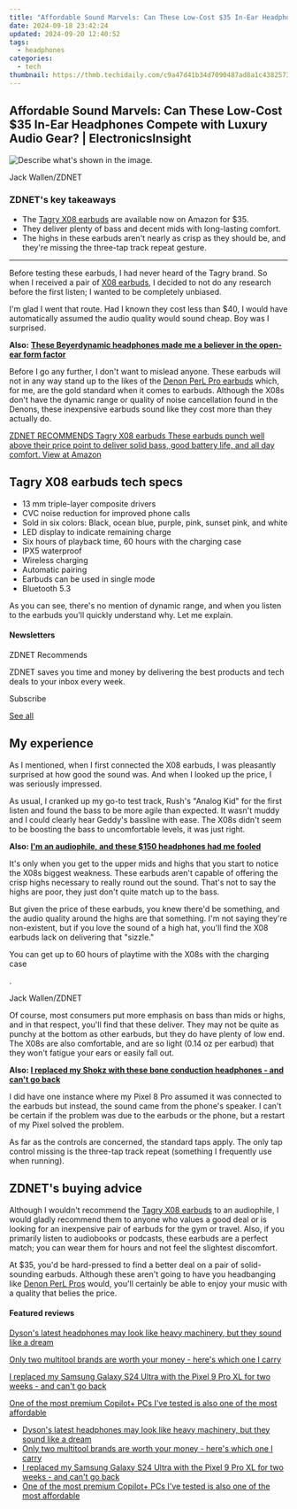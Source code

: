 ```yaml
---
title: "Affordable Sound Marvels: Can These Low-Cost $35 In-Ear Headphones Compete with Luxury Audio Gear? | ElectronicsInsight"
date: 2024-09-18 23:42:24
updated: 2024-09-20 12:40:52
tags:
  - headphones
categories:
  - tech
thumbnail: https://thmb.techidaily.com/c9a47d41b34d7090487ad8a1c43825738349119fb1ee83a9d9a5c2d8f590e22f.jpg
---
```


## Affordable Sound Marvels: Can These Low-Cost $35 In-Ear Headphones Compete with Luxury Audio Gear? | ElectronicsInsight

![Describe what's shown in the image.](https://www.zdnet.com/a/img/resize/5ea15817af4776af2e4d6d6c82c5965c88c65ead/2024/07/31/dc5dca84-096a-4d37-9f88-68943b3ad101/x08hero.jpg?auto=webp&precrop=1080,608,x0,y0&width=1280)

Jack Wallen/ZDNET

### ZDNET's key takeaways

* The [Tagry X08 earbuds](https://buy.geni.us/Proxy.ashx?TSID=368250&GR%5FURL=https%3A%2F%2Fwww.amazon.com%2FTAGRY-Bluetooth-Headphones-Earphones-Waterproof%2Fdp%2FB09LD2D1TV%3Ftag%3Dzd-buy-button-20%26ascsubtag%3D%5F%5FCOM%5FCLICK%5FID%5F%5F%7C61a275e5-d11c-4bb0-bd25-2cf36d28f548%7Cdtp&dtb=1) are available now on Amazon for $35.
* They deliver plenty of bass and decent mids with long-lasting comfort.
* The highs in these earbuds aren't nearly as crisp as they should be, and they're missing the three-tap track repeat gesture.

---

Before testing these earbuds, I had never heard of the Tagry brand. So when I received a pair of [X08 earbuds](https://buy.geni.us/Proxy.ashx?TSID=368250&GR%5FURL=https%3A%2F%2Fwww.amazon.com%2FTAGRY-Bluetooth-Headphones-Earphones-Waterproof%2Fdp%2FB09LD2D1TV%3Ftag%3Dzd-buy-button-20%26ascsubtag%3D%5F%5FCOM%5FCLICK%5FID%5F%5F%7C61a275e5-d11c-4bb0-bd25-2cf36d28f548%7Cdtp&dtb=1), I decided to not do any research before the first listen; I wanted to be completely unbiased. 

I'm glad I went that route. Had I known they cost less than $40, I would have automatically assumed the audio quality would sound cheap. Boy was I surprised.

**Also:** [**These Beyerdynamic headphones made me a believer in the open-ear form factor**](https://www.zdnet.com/article/these-beyerdynamic-headphones-made-me-a-believer-in-the-open-ear-form-factor/)

Before I go any further, I don't want to mislead anyone. These earbuds will not in any way stand up to the likes of the [Denon PerL Pro earbuds](https://www.zdnet.com/article/i-was-skeptical-of-these-350-wireless-earbuds-until-they-knocked-my-socks-off/) which, for me, are the gold standard when it comes to earbuds. Although the X08s don't have the dynamic range or quality of noise cancellation found in the Denons, these inexpensive earbuds sound like they cost more than they actually do. 

[ZDNET RECOMMENDS Tagry X08 earbuds These earbuds punch well above their price point to deliver solid bass, good battery life, and all day comfort. View at Amazon](https://buy.geni.us/Proxy.ashx?TSID=368250&GR%5FURL=https%3A%2F%2Fwww.amazon.com%2FTAGRY-Bluetooth-Headphones-Earphones-Waterproof%2Fdp%2FB09LD2D1TV%3Ftag%3Dzd-buy-button-20%26ascsubtag%3D%5F%5FCOM%5FCLICK%5FID%5F%5F%7C61a275e5-d11c-4bb0-bd25-2cf36d28f548%7Cdtp&dtb=1)

## Tagry X08 earbuds tech specs

* 13 mm triple-layer composite drivers
* CVC noise reduction for improved phone calls
* Sold in six colors: Black, ocean blue, purple, pink, sunset pink, and white
* LED display to indicate remaining charge
* Six hours of playback time, 60 hours with the charging case
* IPX5 waterproof
* Wireless charging
* Automatic pairing
* Earbuds can be used in single mode
* Bluetooth 5.3

As you can see, there's no mention of dynamic range, and when you listen to the earbuds you'll quickly understand why. Let me explain.

#### Newsletters

ZDNET Recommends

ZDNET saves you time and money by delivering the best products and tech deals to your inbox every week.

 Subscribe

[See all](https://www.zdnet.com/newsletters/)

## My experience

As I mentioned, when I first connected the X08 earbuds, I was pleasantly surprised at how good the sound was. And when I looked up the price, I was seriously impressed.

As usual, I cranked up my go-to test track, Rush's "Analog Kid" for the first listen and found the bass to be more agile than expected. It wasn't muddy and I could clearly hear Geddy's bassline with ease. The X08s didn't seem to be boosting the bass to uncomfortable levels, it was just right. 

**Also: [I'm an audiophile, and these $150 headphones had me fooled](https://www.zdnet.com/article/im-an-audiophile-and-these-150-headphones-had-me-fooled/)**

It's only when you get to the upper mids and highs that you start to notice the X08s biggest weakness. These earbuds aren't capable of offering the crisp highs necessary to really round out the sound. That's not to say the highs are poor, they just don't quite match up to the bass. 

But given the price of these earbuds, you knew there'd be something, and the audio quality around the highs are that something. I'm not saying they're non-existent, but if you love the sound of a high hat, you'll find the X08 earbuds lack on delivering that "sizzle."

You can get up to 60 hours of playtime with the X08s with the charging case

.

Jack Wallen/ZDNET

Of course, most consumers put more emphasis on bass than mids or highs, and in that respect, you'll find that these deliver. They may not be quite as punchy at the bottom as other earbuds, but they do have plenty of low end. The X08s are also comfortable, and are so light (0.14 oz per earbud) that they won't fatigue your ears or easily fall out.

**Also: [I replaced my Shokz with these bone conduction headphones - and can't go back](https://www.zdnet.com/article/i-replaced-my-shokz-with-these-bone-conduction-headphones-and-cant-go-back/)**

I did have one instance where my Pixel 8 Pro assumed it was connected to the earbuds but instead, the sound came from the phone's speaker. I can't be certain if the problem was due to the earbuds or the phone, but a restart of my Pixel solved the problem. 

As far as the controls are concerned, the standard taps apply. The only tap control missing is the three-tap track repeat (something I frequently use when running).

## ZDNET's buying advice

Although I wouldn't recommend the [Tagry X08 earbuds](https://buy.geni.us/Proxy.ashx?TSID=368250&GR%5FURL=https%3A%2F%2Fwww.amazon.com%2FTAGRY-Bluetooth-Headphones-Earphones-Waterproof%2Fdp%2FB09LD2D1TV%3Ftag%3Dzd-buy-button-20%26ascsubtag%3D%5F%5FCOM%5FCLICK%5FID%5F%5F%7C61a275e5-d11c-4bb0-bd25-2cf36d28f548%7Cdtp&dtb=1) to an audiophile, I would gladly recommend them to anyone who values a good deal or is looking for an inexpensive pair of earbuds for the gym or travel. Also, if you primarily listen to audiobooks or podcasts, these earbuds are a perfect match; you can wear them for hours and not feel the slightest discomfort.

At $35, you'd be hard-pressed to find a better deal on a pair of solid-sounding earbuds. Although these aren't going to have you headbanging like [Denon PerL Pros](https://www.zdnet.com/article/i-was-skeptical-of-these-350-wireless-earbuds-until-they-knocked-my-socks-off/) would, you'll certainly be able to enjoy your music with a quality that belies the price.

#### Featured reviews

[Dyson's latest headphones may look like heavy machinery, but they sound like a dream](https://www.zdnet.com/article/i-tested-dysons-500-flagship-headphones-and-theyre-more-competitive-than-expected/ "Dyson's latest headphones may look like heavy machinery, but they sound like a dream")

[Only two multitool brands are worth your money - here's which one I carry](https://www.zdnet.com/article/only-two-multitool-brands-are-worth-your-money-heres-which-one-i-carry/ "Only two multitool brands are worth your money - here's which one I carry")

[I replaced my Samsung Galaxy S24 Ultra with the Pixel 9 Pro XL for two weeks - and can't go back](https://www.zdnet.com/article/i-replaced-my-samsung-galaxy-s24-ultra-with-the-pixel-9-pro-xl-for-two-weeks-and-cant-go-back/ "I replaced my Samsung Galaxy S24 Ultra with the Pixel 9 Pro XL for two weeks - and can't go back")

[One of the most premium Copilot+ PCs I've tested is also one of the most affordable](https://www.zdnet.com/article/one-of-the-most-premium-copilot-pcs-ive-tested-is-also-one-of-the-most-affordable/ "One of the most premium Copilot+ PCs I've tested is also one of the most affordable")

* [Dyson's latest headphones may look like heavy machinery, but they sound like a dream](https://www.zdnet.com/article/i-tested-dysons-500-flagship-headphones-and-theyre-more-competitive-than-expected/ "Dyson's latest headphones may look like heavy machinery, but they sound like a dream")
* [Only two multitool brands are worth your money - here's which one I carry](https://www.zdnet.com/article/only-two-multitool-brands-are-worth-your-money-heres-which-one-i-carry/ "Only two multitool brands are worth your money - here's which one I carry")
* [I replaced my Samsung Galaxy S24 Ultra with the Pixel 9 Pro XL for two weeks - and can't go back](https://www.zdnet.com/article/i-replaced-my-samsung-galaxy-s24-ultra-with-the-pixel-9-pro-xl-for-two-weeks-and-cant-go-back/ "I replaced my Samsung Galaxy S24 Ultra with the Pixel 9 Pro XL for two weeks - and can't go back")
* [One of the most premium Copilot+ PCs I've tested is also one of the most affordable](https://www.zdnet.com/article/one-of-the-most-premium-copilot-pcs-ive-tested-is-also-one-of-the-most-affordable/ "One of the most premium Copilot+ PCs I've tested is also one of the most affordable")

<ins class="adsbygoogle"
     style="display:block"
     data-ad-format="autorelaxed"
     data-ad-client="ca-pub-7571918770474297"
     data-ad-slot="1223367746"></ins>



<ins class="adsbygoogle"
     style="display:block"
     data-ad-client="ca-pub-7571918770474297"
     data-ad-slot="8358498916"
     data-ad-format="auto"
     data-full-width-responsive="true"></ins>
